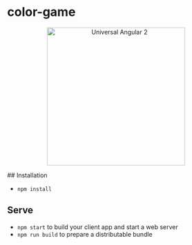 # color-game

<p align="center">
    <img src="" alt="Universal Angular 2" height="320"/>
  
</p>
## Installation

* `npm install`

## Serve

* `npm start` to build your client app and start a web server
* `npm run build` to prepare a distributable bundle
